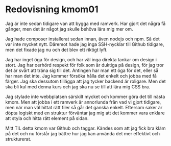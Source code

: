 ---
---
Redovisning kmom01
=========================

Jag är inte sedan tidigare van att bygga med ramverk. Har gjort det några få gånger, men det är något jag skulle behöva lära mig mer om.

Jag hade composer installerat sedan innan, även nodejs och npm. Så det var inte mycket nytt. Däremot hade jag inga SSH-nycklar till Github tidigare, men det fixade jag nu och det blev ett riktigt lyft.

Jag har inget öga för design, och har väl inga direkta tankar om design i stort. Jag har oerhörd respekt för folk som är duktiga på design, för jag tror det är svårt att träna sig till det. Antingen har man ett öga för det, eller så har man det inte. Jag kommer försöka hålla det enkelt och jobba med få färger. Jag ska dessutom tillägga att jag tycker backend är roligare. Men det ska bli kul med denna kurs och jag ska nu se till att lära mig CSS bra.

Jag stylade inte webbplatsen särskilt mycket och kommer göra det till nästa kmom. Men att jobba i ett ramverk är annorlunda från vad vi gjort tidigare, men när man väl hittat rätt filer så går det ganska enkelt. Eftersom saker är döpta logiskt med en struktur förväntar jag mig att det kommer vara enklare att styla och hitta rätt element på sidan.

Mitt TIL detta kmom var Github och taggar. Kändes som att jag fick bra kläm på det och nu förstår jag bättre hur jag kan använda det mer effektivt och strukturerat.
